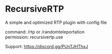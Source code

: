 RecursiveRTP
==


A simple and optimized RTP plugin with config file


command: /rtp or /randomteleportation  
permission: recursivertp.use 


Support: https://discord.gg/PUnTJHThxJ